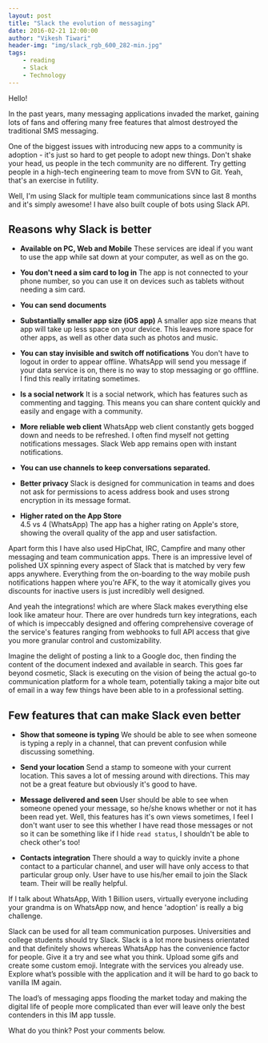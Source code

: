 ```yaml
---
layout: post
title: "Slack the evolution of messaging"
date: 2016-02-21 12:00:00
author: "Vikesh Tiwari"
header-img: "img/slack_rgb_600_282-min.jpg"
tags:
    - reading
    - Slack
    - Technology
---
```


Hello!

In the past years, many messaging applications invaded the market, gaining lots of fans and offering many free features that almost destroyed the traditional SMS messaging.

One of the biggest issues with introducing new apps to a community is adoption - it's just so hard to get people to adopt new things. Don't shake your head, us people in the tech community are no different. Try getting people in a high-tech engineering team to move from SVN to Git. Yeah, that's an exercise in futility. 

Well, I'm using Slack for multiple team communications since last 8 months and it's simply awesome! I have also built couple of bots using Slack API. 

## Reasons why Slack is better


-  **Available on PC, Web and Mobile**
    These services are ideal if you want to use the app while sat down at your computer, as well as on the go. 

- **You don't need a sim card to log in**
    The app is not connected to your phone number, so you can use it on devices such as tablets without needing a sim card.

- **You can send documents**

- **Substantially smaller app size (iOS app)**
    A smaller app size means that app will take up less space on your device. This leaves more space for other apps, as well as other data such as photos and music.

- **You can stay invisible and switch off notifications**
    You don't have to logout in order to appear offline. WhatsApp will send you message if your data service is on, there is no way to stop messaging or go offfline. I find this really irritating sometimes. 

- **Is a social network**
    It is a social network, which has features such as commenting and tagging. This means you can share content quickly and easily and engage with a community.
    
- **More reliable web client**
    WhatsApp web client constantly gets bogged down and needs to be refreshed. I often find myself not getting notifications messages. Slack Web app remains open with instant notifications.
    
- **You can use channels to keep conversations separated.**

- **Better privacy**
    Slack is designed for communication in teams and does not ask for permissions to acess address book and uses strong encryption in its message format.

- **Higher rated on the App Store**   
    4.5 vs 4 (WhatsApp)
    The app has a higher rating on Apple's store, showing the overall quality of the app and user satisfaction.

Apart form this I have also used HipChat, IRC, Campfire and many other messaging and team communication apps. There is an impressive level of polished UX spinning every aspect of Slack that is matched by very few apps anywhere. Everything from the on-boarding to the way mobile push notifications happen where you're AFK, to the way it atomically gives you discounts for inactive users is just incredibly well designed.
 
And yeah the integrations! which are where Slack makes everything else look like amateur hour. There are over hundreds turn key integrations, each of which is impeccably designed and offering comprehensive coverage of the service's features ranging from webhooks to full API access that give you more granular control and customizability.

Imagine the delight of posting a link to a Google doc, then finding the content of the document indexed and available in search. This goes far beyond cosmetic, Slack is executing on the vision of being the actual go-to communication platform for a whole team, potentially taking a major bite out of email in a way few things have been able to in a professional setting. 


## Few features that can make Slack even better

- **Show that someone is typing**
    We should be able to see when someone is typing a reply in a channel, that can prevent confusion while discussing something. 

- **Send your location**
    Send a stamp to someone with your current location. This saves a lot of messing around with directions. This may not be a great feature but obviously it's good to have.

- **Message delivered and seen**
    User should be able to see when someone opened your message, so he/she knows whether or not it has been read yet. Well, this features has it's own views sometimes, I feel I don't want user to see this whether I have read those messages or not so it can be something like if I hide `read status`, I shouldn't be able to check other's too!

- **Contacts integration**
    There should a way to quickly invite a phone contact to a particular channel, and user will have only access to that particular group only. User have to use his/her email to join the Slack team. Their will be really helpful.
    
If I talk about WhatsApp, With 1 Billion users, virtually everyone including your grandma is on WhatsApp now, and hence 'adoption' is really a big challenge. 


Slack can be used for all team communication purposes. Universities and college students should try Slack. Slack is a lot more business orientated and that definitely shows whereas WhatsApp has the convenience factor for people. Give it a try and see what you think. Upload some gifs and create some custom emoji. Integrate with the services you already use. Explore what’s possible with the application and it will be hard to go back to vanilla IM again.       
    
The load’s of messaging apps flooding the market today and making the digital life of people more complicated than ever will leave only the best contenders in this IM app tussle.

What do you think? Post your comments below. 
